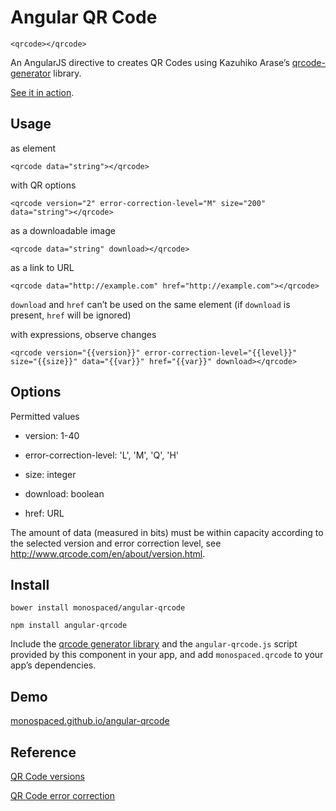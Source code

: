 Angular QR Code
===============

    <qrcode></qrcode>

An AngularJS directive to creates QR Codes using Kazuhiko Arase’s [qrcode-generator](https://github.com/kazuhikoarase/qrcode-generator) library.

[See it in action](http://monospaced.github.io/angular-qrcode).

Usage
-----

as element

    <qrcode data="string"></qrcode>

with QR options

    <qrcode version="2" error-correction-level="M" size="200" data="string"></qrcode>

as a downloadable image

    <qrcode data="string" download></qrcode>

as a link to URL

    <qrcode data="http://example.com" href="http://example.com"></qrcode>

`download` and `href` can’t be used on the same element (if `download` is present, `href` will be ignored)

with expressions, observe changes

    <qrcode version="{{version}}" error-correction-level="{{level}}" size="{{size}}" data="{{var}}" href="{{var}}" download></qrcode>

Options
-------

Permitted values

* version: 1-40

* error-correction-level: 'L', 'M', 'Q', 'H'

* size: integer

* download: boolean

* href: URL

The amount of data (measured in bits) must be within capacity according to the selected version and error correction level, see http://www.qrcode.com/en/about/version.html.

Install
-------

    bower install monospaced/angular-qrcode

    npm install angular-qrcode

Include the [qrcode generator library](https://raw.github.com/monospaced/bower-qrcode-generator/master/js/qrcode.js) and the `angular-qrcode.js` script provided by this component in your app, and add `monospaced.qrcode` to your app’s dependencies.

Demo
----------------

[monospaced.github.io/angular-qrcode](http://monospaced.github.io/angular-qrcode)

Reference
----------------

[QR Code versions](http://www.qrcode.com/en/about/version.html)

[QR Code error correction](http://www.qrcode.com/en/about/error_correction.html)
